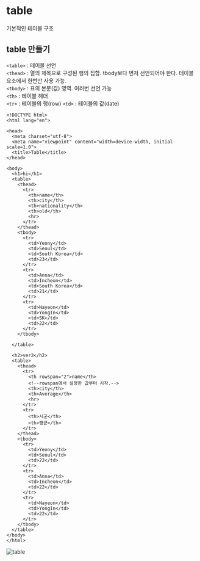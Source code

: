 # table
기본적인 테이블 구조

## table 만들기

```<table>``` : 테이블 선언   
```<thead>``` : 열의 제목으로 구성된 행의 집합. tbody보다 먼저 선언되어야 한다. 테이블 요소에서 한번만 사용 가능.   
```<tbody>``` : 표의 본문(값) 영역. 여러번 선언 가능   
```<th>``` : 테이블 헤더   
```<tr>``` : 테이블의 행(row)
```<td>``` : 테이블의 값(date)
  
```
<!DOCTYPE html>
<html lang="en">

<head>
  <meta charset="utf-8">
  <meta name="viewpoint" content="width=device-width, initial-scale=1.0">
  <title>Table</title>
</head>

<body>
  <h1>hi</h1>
  <table> 
    <thead>
      <tr>
        <th>name</th>
        <th>city</th>
        <th>nationality</th>
        <th>old</th>
        <hr>
      </tr>
    </thead>
    <tbody>
      <tr>
        <td>Yeony</td>
        <td>Seoul</td>
        <td>South Korea</td>
        <td>23</td>
      </tr>
      <tr>
        <td>Anna</td>
        <td>Incheon</td>
        <td>South Korea</td>
        <td>21</td>
      </tr>
      <tr>
        <td>Nayeon</td>
        <td>YongIn</td>
        <td>SK</td>
        <td>22</td>
      </tr>
    </tbody>

  </table>

  <h2>ver2</h2>
  <table>
    <thead>
      <tr>
        <th rowspan="2">name</th>
        <!--rowspan에서 설정한 값부터 시작.-->
        <th>city</th>
        <th>Average</th>
        <hr>
      </tr>
      <tr>
        <th>시군</th>
        <th>평균</th>
      </tr>
    </thead>
    <tbody>
      <tr>
        <td>Yeony</td>
        <td>Seoul</td>
        <td>22</td>
      </tr>
      <tr>
        <td>Anna</td>
        <td>Incheon</td>
        <td>22</td>
      </tr>
      <tr>
        <td>Nayeon</td>
        <td>YongIn</td>
        <td>22</td>
      </tr>
    </tbody>
  </table>
</body>
</html>
```

![table](https://user-images.githubusercontent.com/76241233/110961264-f1cadd80-8392-11eb-8811-ed28c5df20b2.png)
